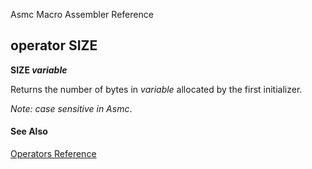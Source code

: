 Asmc Macro Assembler Reference

## operator SIZE

**SIZE _variable_**


Returns the number of bytes in _variable_ allocated by the first initializer.

_Note: case sensitive in Asmc_.

#### See Also

[Operators Reference](readme.md)